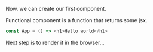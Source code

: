 Now, we can create our first component.

Functional component is a function that returns some jsx.

```javascript
const App = () => <h1>Hello world</h1>
```

Next step is to render it in the browser...
